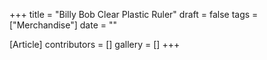 +++
title = "Billy Bob Clear Plastic Ruler"
draft = false
tags = ["Merchandise"]
date = ""

[Article]
contributors = []
gallery = []
+++